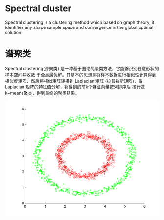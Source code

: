 # Spectral cluster
Spectral clustering is a clustering method which based on graph theory, it identifies any shape sample space and convergence in the global optimal solution.

# 谱聚类
Spectral clustering(谱聚类) 是一种基于图论的聚类方法，它能够识别任意形状的样本空间并收敛
于全局最优解。其基本的思想是将样本数据进行相似性计算得到相似度矩阵，然后将相似矩阵转换到
Laplacian 矩阵 (拉普拉斯矩阵)，做 Laplacian 矩阵的特征值分解，将得到的前k个特征向量按列排序后
按行做 k−means聚类，得到最终的聚类结果。

![image](./cutimg/spectral_demo.png)
